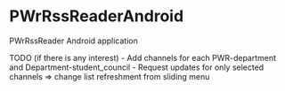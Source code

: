 PWrRssReaderAndroid
===================

PWrRssReader Android application

TODO (if there is any interest)
	- Add channels for each PWR-department and Department-student_council
	- Request updates for only selected channels => change list refreshment from sliding menu